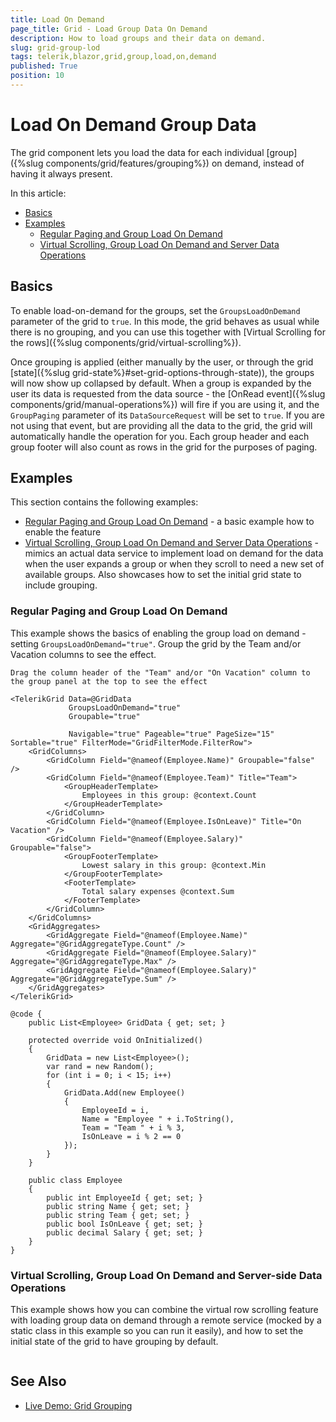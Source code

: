 ```yaml
---
title: Load On Demand
page_title: Grid - Load Group Data On Demand
description: How to load groups and their data on demand.
slug: grid-group-lod
tags: telerik,blazor,grid,group,load,on,demand
published: True
position: 10
---
```


# Load On Demand Group Data

The grid component lets you load the data for each individual [group]({%slug components/grid/features/grouping%}) on demand, instead of having it always present.

In this article:

* [Basics](#basics)
* [Examples](#examples)
	* [Regular Paging and Group Load On Demand](#regular-paging-and-group-load-on-demand)
	* [Virtual Scrolling, Group Load On Demand and Server Data Operations](#virtual-scrolling-group-load-on-demand-and-server-data-operations)

## Basics

To enable load-on-demand for the groups, set the `GroupsLoadOnDemand` parameter of the grid to `true`. In this mode, the grid behaves as usual while there is no grouping, and you can use this together with [Virtual Scrolling for the rows]({%slug components/grid/virtual-scrolling%}).

Once grouping is applied (either manually by the user, or through the grid [state]({%slug grid-state%}#set-grid-options-through-state)), the groups will now show up collapsed by default. When a group is expanded by the user its data is requested from the data source - the [OnRead event]({%slug components/grid/manual-operations%}) will fire if you are using it, and the `GroupPaging` parameter of its `DataSourceRequest` will be set to `true`. If you are not using that event, but are providing all the data to the grid, the grid will automatically handle the operation for you. Each group header and each group footer will also count as rows in the grid for the purposes of paging.


## Examples

This section contains the following examples:

* [Regular Paging and Group Load On Demand](#regular-paging-and-group-load-on-demand) - a basic example how to enable the feature
* [Virtual Scrolling, Group Load On Demand and Server Data Operations](#virtual-scrolling-group-load-on-demand-and-server-data-operations) - mimics an actual data service to implement load on demand for the data when the user expands a group or when they scroll to need a new set of available groups. Also showcases how to set the initial grid state to include grouping.

### Regular Paging and Group Load On Demand

This example shows the basics of enabling the group load on demand - setting `GroupsLoadOnDemand="true"`. Group the grid by the Team and/or Vacation columns to see the effect.

````CSHTML
Drag the column header of the "Team" and/or "On Vacation" column to the group panel at the top to see the effect

<TelerikGrid Data=@GridData
             GroupsLoadOnDemand="true"
             Groupable="true"

             Navigable="true" Pageable="true" PageSize="15" Sortable="true" FilterMode="GridFilterMode.FilterRow">
    <GridColumns>
        <GridColumn Field="@nameof(Employee.Name)" Groupable="false" />
        <GridColumn Field="@nameof(Employee.Team)" Title="Team">
            <GroupHeaderTemplate>
                Employees in this group: @context.Count
            </GroupHeaderTemplate>
        </GridColumn>
        <GridColumn Field="@nameof(Employee.IsOnLeave)" Title="On Vacation" />
        <GridColumn Field="@nameof(Employee.Salary)" Groupable="false">
            <GroupFooterTemplate>
                Lowest salary in this group: @context.Min
            </GroupFooterTemplate>
            <FooterTemplate>
                Total salary expenses @context.Sum
            </FooterTemplate>
        </GridColumn>
    </GridColumns>
    <GridAggregates>
        <GridAggregate Field="@nameof(Employee.Name)" Aggregate="@GridAggregateType.Count" />
        <GridAggregate Field="@nameof(Employee.Salary)" Aggregate="@GridAggregateType.Max" />
        <GridAggregate Field="@nameof(Employee.Salary)" Aggregate="@GridAggregateType.Sum" />
    </GridAggregates>
</TelerikGrid>

@code {
    public List<Employee> GridData { get; set; }

    protected override void OnInitialized()
    {
        GridData = new List<Employee>();
        var rand = new Random();
        for (int i = 0; i < 15; i++)
        {
            GridData.Add(new Employee()
            {
                EmployeeId = i,
                Name = "Employee " + i.ToString(),
                Team = "Team " + i % 3,
                IsOnLeave = i % 2 == 0
            });
        }
    }

    public class Employee
    {
        public int EmployeeId { get; set; }
        public string Name { get; set; }
        public string Team { get; set; }
        public bool IsOnLeave { get; set; }
        public decimal Salary { get; set; }
    }
}
````


### Virtual Scrolling, Group Load On Demand and Server-side Data Operations

This example shows how you can combine the virtual row scrolling feature with loading group data on demand through a remote service (mocked by a static class in this example so you can run it easily), and how to set the initial state of the grid to have grouping by default.

````CSHTML
````


## See Also

  * [Live Demo: Grid Grouping](https://demos.telerik.com/blazor-ui/grid/grouping)
   
  
